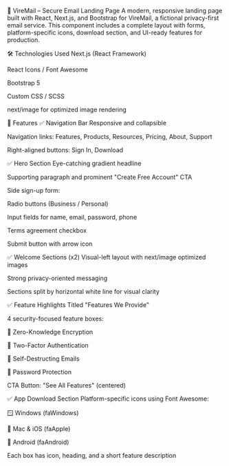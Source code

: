 📧 VireMail – Secure Email Landing Page
A modern, responsive landing page built with React, Next.js, and Bootstrap for VireMail, a fictional privacy-first email service. This component includes a complete layout with forms, platform-specific icons, download section, and UI-ready features for production.

🛠 Technologies Used
Next.js (React Framework)

React Icons / Font Awesome

Bootstrap 5

Custom CSS / SCSS

next/image for optimized image rendering

🚀 Features
✅ Navigation Bar
Responsive and collapsible

Navigation links: Features, Products, Resources, Pricing, About, Support

Right-aligned buttons: Sign In, Download

✅ Hero Section
Eye-catching gradient headline

Supporting paragraph and prominent "Create Free Account" CTA

Side sign-up form:

Radio buttons (Business / Personal)

Input fields for name, email, password, phone

Terms agreement checkbox

Submit button with arrow icon

✅ Welcome Sections (x2)
Visual-left layout with next/image optimized images

Strong privacy-oriented messaging

Sections split by horizontal white line for visual clarity

✅ Feature Highlights
Titled "Features We Provide"

4 security-focused feature boxes:

🔐 Zero-Knowledge Encryption

🔐 Two-Factor Authentication

🔐 Self-Destructing Emails

🔐 Password Protection

CTA Button: "See All Features" (centered)

✅ App Download Section
Platform-specific icons using Font Awesome:

🪟 Windows (faWindows)

🍎 Mac & iOS (faApple)

🤖 Android (faAndroid)

Each box has icon, heading, and a short feature description
